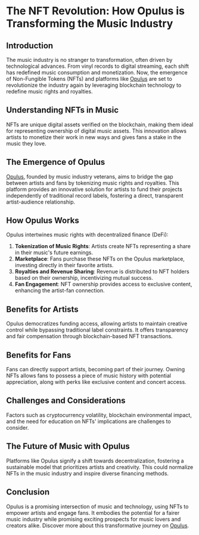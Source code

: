 # The NFT Revolution: How Opulus is Transforming the Music Industry

## Introduction

The music industry is no stranger to transformation, often driven by technological advances. From vinyl records to digital streaming, each shift has redefined music consumption and monetization. Now, the emergence of Non-Fungible Tokens (NFTs) and platforms like [Opulus](https://www.opulous.org/) are set to revolutionize the industry again by leveraging blockchain technology to redefine music rights and royalties.

## Understanding NFTs in Music

NFTs are unique digital assets verified on the blockchain, making them ideal for representing ownership of digital music assets. This innovation allows artists to monetize their work in new ways and gives fans a stake in the music they love.

## The Emergence of Opulus

[Opulus](https://www.opulous.org/), founded by music industry veterans, aims to bridge the gap between artists and fans by tokenizing music rights and royalties. This platform provides an innovative solution for artists to fund their projects independently of traditional record labels, fostering a direct, transparent artist-audience relationship.

## How Opulus Works

Opulus intertwines music rights with decentralized finance (DeFi):

1. **Tokenization of Music Rights**: Artists create NFTs representing a share in their music's future earnings.
2. **Marketplace**: Fans purchase these NFTs on the Opulus marketplace, investing directly in their favorite artists.
3. **Royalties and Revenue Sharing**: Revenue is distributed to NFT holders based on their ownership, incentivizing mutual success.
4. **Fan Engagement**: NFT ownership provides access to exclusive content, enhancing the artist-fan connection.

## Benefits for Artists

Opulus democratizes funding access, allowing artists to maintain creative control while bypassing traditional label constraints. It offers transparency and fair compensation through blockchain-based NFT transactions.

## Benefits for Fans

Fans can directly support artists, becoming part of their journey. Owning NFTs allows fans to possess a piece of music history with potential appreciation, along with perks like exclusive content and concert access.

## Challenges and Considerations

Factors such as cryptocurrency volatility, blockchain environmental impact, and the need for education on NFTs' implications are challenges to consider.

## The Future of Music with Opulus

Platforms like Opulus signify a shift towards decentralization, fostering a sustainable model that prioritizes artists and creativity. This could normalize NFTs in the music industry and inspire diverse financing methods.

## Conclusion

Opulus is a promising intersection of music and technology, using NFTs to empower artists and engage fans. It embodies the potential for a fairer music industry while promising exciting prospects for music lovers and creators alike. Discover more about this transformative journey on [Opulus](https://www.opulous.org/).